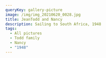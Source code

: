 ```yaml
---
queryKey: gallery-picture
image: /img/img_20210620_0028.jpg
title: JeanTodd and Nancy
description: Sailing to South Africa, 1948
tags:
  - All pictures
  - Todd family
  - Nancy
  - "1948"
---
```

